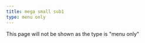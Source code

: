 ```yaml
---
title: mega small sub1
type: menu only
---
```

This page will not be shown as the type is "menu only"